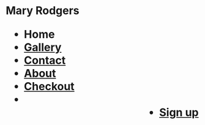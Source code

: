 <!DOCTYPE html> 
<html> 
<link rel="stylesheet" type="text/css" href="http://github.com/N-cole/Maryrodgers/master/css/Pizzaz.css">
<link rel="stylesheet" type="text/css" href="http://fonts.googleapis.com/css?family=Open Sans">
<head>
<h1>
Mary
Rodgers
<ul> 
    <li><a href"http://github.com/N-cole/Maryrodgers/master/M-rodgerslanding.html">Home</a></li> 
    <li><a href="*">Gallery</a></li>
    <li><a href="*">Contact</a></li>
    <li><a href="*">About</a></li>
    <li><a href="*">Checkout</a><li>
    <li style="float:right"><a href="http://github.com/N-cole/Mryrodgers">Sign up</a></li>
</ul>
</h1>    
</head>

<body>
    
</body>
</html>
